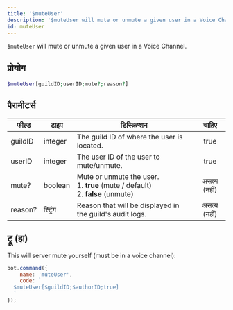 ```yaml
---
title: '$muteUser'
description: '$muteUser will mute or unmute a given user in a Voice Channel.'
id: muteUser
---
```


`$muteUser` will mute or unmute a given user in a Voice Channel.

## प्रोयोग

```php
$muteUser[guildID;userID;mute?;reason?]
```

## पैरामीटर्स

| फील्ड   | टाइप     | डिस्क्रिप्शन                                                                                          |    चाहिए     |
| ------- | -------- | ----------------------------------------------------------------------------------------------------- |:------------:|
| guildID | integer  | The guild ID of where the user is located.                                                            |     true     |
| userID  | integer  | The user ID of the user to mute/unmute.                                                               |     true     |
| mute?   | boolean  | Mute or unmute the user. <br /> 1. **true** (mute / default) <br /> 2. **false** (unmute) | असत्य (नहीं) |
| reason? | स्ट्रिंग | Reason that will be displayed in the guild's audit logs.                                              | असत्य (नहीं) |

## ट्रू (हा)

This will server mute yourself (must be in a voice channel):

```javascript
bot.command({
    name: 'muteUser',
    code: `
  $muteUser[$guildID;$authorID;true]
  `
});
```